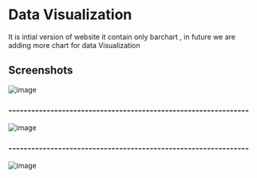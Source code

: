 # Data Visualization

It is intial version of website it contain only barchart , in future we are adding more  chart for data Visualization

## Screenshots


![image](https://github.com/user-attachments/assets/4e61d937-3486-4925-a4d8-cf6aa144b585)

### ---------------------------------------------------------------

![image](https://github.com/user-attachments/assets/148adc02-e233-47df-82cf-b31fff813a0e)

### ---------------------------------------------------------------

![image](https://github.com/user-attachments/assets/cea1a67f-2840-4c98-865d-ec65cd1dec8b)

